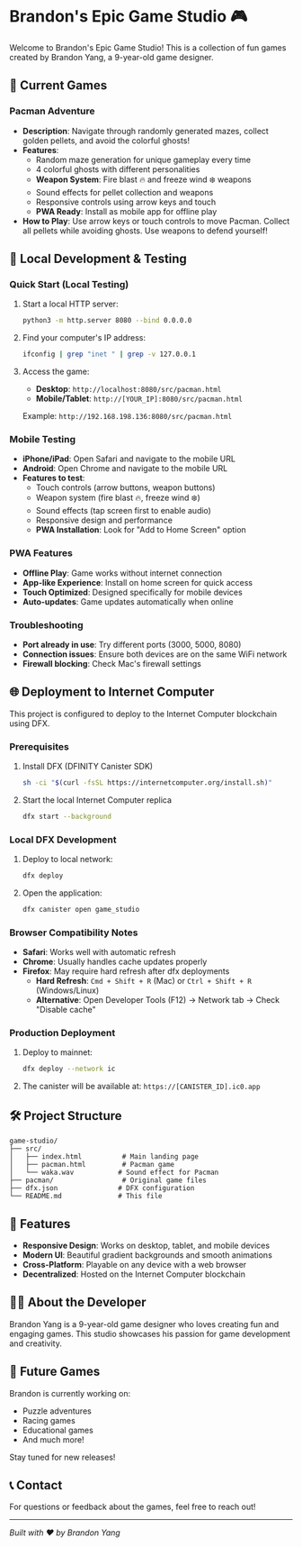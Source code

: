 # Brandon's Epic Game Studio 🎮

Welcome to Brandon's Epic Game Studio! This is a collection of fun games created by Brandon Yang, a 9-year-old game designer.

## 🎯 Current Games

### Pacman Adventure
- **Description**: Navigate through randomly generated mazes, collect golden pellets, and avoid the colorful ghosts!
- **Features**: 
  - Random maze generation for unique gameplay every time
  - 4 colorful ghosts with different personalities
  - **Weapon System**: Fire blast 🔥 and freeze wind ❄️ weapons
  - Sound effects for pellet collection and weapons
  - Responsive controls using arrow keys and touch
  - **PWA Ready**: Install as mobile app for offline play
- **How to Play**: Use arrow keys or touch controls to move Pacman. Collect all pellets while avoiding ghosts. Use weapons to defend yourself!

## 🚀 Local Development & Testing

### Quick Start (Local Testing)
1. Start a local HTTP server:
   ```bash
   python3 -m http.server 8080 --bind 0.0.0.0
   ```

2. Find your computer's IP address:
   ```bash
   ifconfig | grep "inet " | grep -v 127.0.0.1
   ```

3. Access the game:
   - **Desktop**: `http://localhost:8080/src/pacman.html`
   - **Mobile/Tablet**: `http://[YOUR_IP]:8080/src/pacman.html`
   
   Example: `http://192.168.198.136:8080/src/pacman.html`

### Mobile Testing
- **iPhone/iPad**: Open Safari and navigate to the mobile URL
- **Android**: Open Chrome and navigate to the mobile URL
- **Features to test**:
  - Touch controls (arrow buttons, weapon buttons)
  - Weapon system (fire blast 🔥, freeze wind ❄️)
  - Sound effects (tap screen first to enable audio)
  - Responsive design and performance
  - **PWA Installation**: Look for "Add to Home Screen" option

### PWA Features
- **Offline Play**: Game works without internet connection
- **App-like Experience**: Install on home screen for quick access
- **Touch Optimized**: Designed specifically for mobile devices
- **Auto-updates**: Game updates automatically when online

### Troubleshooting
- **Port already in use**: Try different ports (3000, 5000, 8080)
- **Connection issues**: Ensure both devices are on the same WiFi network
- **Firewall blocking**: Check Mac's firewall settings

## 🌐 Deployment to Internet Computer

This project is configured to deploy to the Internet Computer blockchain using DFX.

### Prerequisites
1. Install DFX (DFINITY Canister SDK)
   ```bash
   sh -ci "$(curl -fsSL https://internetcomputer.org/install.sh)"
   ```

2. Start the local Internet Computer replica
   ```bash
   dfx start --background
   ```

### Local DFX Development
1. Deploy to local network:
   ```bash
   dfx deploy
   ```

2. Open the application:
   ```bash
   dfx canister open game_studio
   ```

### Browser Compatibility Notes
- **Safari**: Works well with automatic refresh
- **Chrome**: Usually handles cache updates properly
- **Firefox**: May require hard refresh after dfx deployments
  - **Hard Refresh**: `Cmd + Shift + R` (Mac) or `Ctrl + Shift + R` (Windows/Linux)
  - **Alternative**: Open Developer Tools (F12) → Network tab → Check "Disable cache"

### Production Deployment
1. Deploy to mainnet:
   ```bash
   dfx deploy --network ic
   ```

2. The canister will be available at: `https://[CANISTER_ID].ic0.app`

## 🛠️ Project Structure

```
game-studio/
├── src/
│   ├── index.html          # Main landing page
│   ├── pacman.html         # Pacman game
│   └── waka.wav           # Sound effect for Pacman
├── pacman/                 # Original game files
├── dfx.json               # DFX configuration
└── README.md              # This file
```

## 🎨 Features

- **Responsive Design**: Works on desktop, tablet, and mobile devices
- **Modern UI**: Beautiful gradient backgrounds and smooth animations
- **Cross-Platform**: Playable on any device with a web browser
- **Decentralized**: Hosted on the Internet Computer blockchain

## 👨‍💻 About the Developer

Brandon Yang is a 9-year-old game designer who loves creating fun and engaging games. This studio showcases his passion for game development and creativity.

## 🔮 Future Games

Brandon is currently working on:
- Puzzle adventures
- Racing games
- Educational games
- And much more!

Stay tuned for new releases!

## 📞 Contact

For questions or feedback about the games, feel free to reach out!

---

*Built with ❤️ by Brandon Yang* 